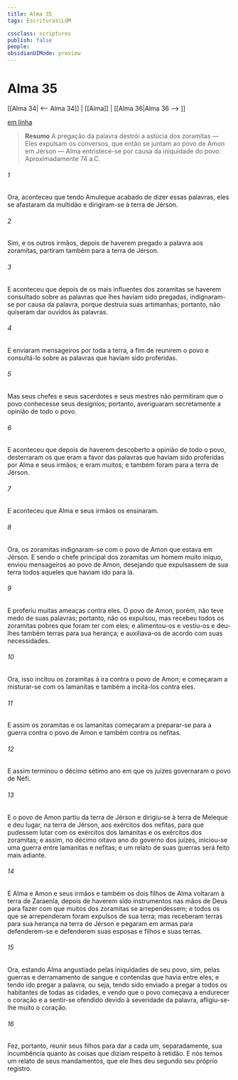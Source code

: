 ```yaml
---
title: Alma 35
tags: Escrituras\LdM

cssclass: scriptures
publish: false
people:
obsidianUIMode: preview
---
```


# Alma 35
[[Alma 34| <-- Alma 34]] | [[Alma]] | [[Alma 36|Alma 36 --> ]]

[em linha](https://churchofjesuschrist.org/study/scriptures/bofm/alma/35?lang=por)

> __Resumo__
A pregação da palavra destrói a astúcia dos zoramitas — Eles expulsam os conversos, que então se juntam ao povo de Amon em Jérson — Alma entristece-se por causa da iniquidade do povo. Aproximadamente 74 a.C.

###### 1 
Ora, aconteceu que tendo Amuleque acabado de dizer essas palavras, eles se afastaram da multidão e dirigiram-se à terra de Jérson.

###### 2 
Sim, e os outros irmãos, depois de haverem pregado a palavra aos zoramitas, partiram também para a terra de Jérson.

###### 3 
E aconteceu que depois de os mais influentes dos zoramitas se haverem consultado sobre as palavras que lhes haviam sido pregadas, indignaram-se por causa da palavra, porque destruía suas artimanhas; portanto, não quiseram dar ouvidos às palavras.

###### 4 
E enviaram mensageiros por toda a terra, a fim de reunirem o povo e consultá-lo sobre as palavras que haviam sido proferidas.

###### 5 
Mas seus chefes e seus sacerdotes e seus mestres não permitiram que o povo conhecesse seus desígnios; portanto, averiguaram secretamente a opinião de todo o povo.

###### 6 
E aconteceu que depois de haverem descoberto a opinião de todo o povo, desterraram os que eram a favor das palavras que haviam sido proferidas por Alma e seus irmãos; e eram muitos; e também foram para a terra de Jérson.

###### 7 
E aconteceu que Alma e seus irmãos os ensinaram.

###### 8 
Ora, os zoramitas indignaram-se com o povo de Amon que estava em Jérson. E sendo o chefe principal dos zoramitas um homem muito iníquo, enviou mensageiros ao povo de Amon, desejando que expulsassem de sua terra todos aqueles que haviam ido para lá.

###### 9 
E proferiu muitas ameaças contra eles. O povo de Amon, porém, não teve medo de suas palavras; portanto, não os expulsou, mas recebeu todos os zoramitas pobres que foram ter com eles; e alimentou-os e vestiu-os e deu-lhes também terras para sua herança; e auxiliava-os de acordo com suas necessidades.

###### 10 
Ora, isso incitou os zoramitas à ira contra o povo de Amon; e começaram a misturar-se com os lamanitas e também a incitá-los contra eles.

###### 11 
E assim os zoramitas e os lamanitas começaram a preparar-se para a guerra contra o povo de Amon e também contra os nefitas.

###### 12 
E assim terminou o décimo sétimo ano em que os juízes governaram o povo de Néfi.

###### 13 
E o povo de Amon partiu da terra de Jérson e dirigiu-se à terra de Meleque e deu lugar, na terra de Jérson, aos exércitos dos nefitas, para que pudessem lutar com os exércitos dos lamanitas e os exércitos dos zoramitas; e assim, no décimo oitavo ano do governo dos juízes, iniciou-se uma guerra entre lamanitas e nefitas; e um relato de suas guerras será feito mais adiante.

###### 14 
E Alma e Amon e seus irmãos e também os dois filhos de Alma voltaram à terra de Zaraenla, depois de haverem sido instrumentos nas mãos de Deus para fazer com que muitos dos zoramitas se arrependessem; e todos os que se arrependeram foram expulsos de sua terra; mas receberam terras para sua herança na terra de Jérson e pegaram em armas para defenderem-se e defenderem suas esposas e filhos e suas terras.

###### 15 
Ora, estando Alma angustiado pelas iniquidades de seu povo, sim, pelas guerras e derramamento de sangue e contendas que havia entre eles; e tendo ido pregar a palavra, ou seja, tendo sido enviado a pregar a todos os habitantes de todas as cidades, e vendo que o povo começava a endurecer o coração e a sentir-se ofendido devido à severidade da palavra, afligiu-se-lhe muito o coração.

###### 16 
Fez, portanto, reunir seus filhos para dar a cada um, separadamente, sua incumbência quanto às coisas que diziam respeito à retidão. E nós temos um relato de seus mandamentos, que ele lhes deu segundo seu próprio registro.

